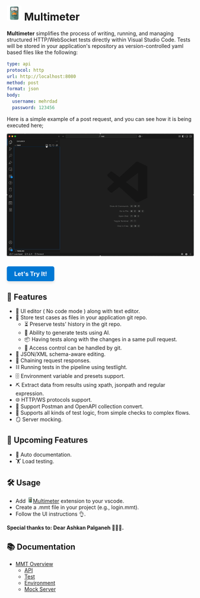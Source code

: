# <img src="res/icon.png" alt="Multimeter Logo" width="40" height="40"/> Multimeter

**Multimeter** simplifies the process of writing, running, and managing structured HTTP/WebSocket tests directly within Visual Studio Code. Tests will be stored in your application's repository as version-controlled yaml based files like the following:
```yaml
type: api
protocol: http
url: http://localhost:8080
method: post
format: json
body: 
  username: mehrdad
  password: 123456
```

Here is a simple example of a post request, and you can see how it is being executed here;

<img src="screenshots/postsample.gif" alt="Multimeter sample post" style="max-width: 100%; height: auto;" />

<a href="https://marketplace.visualstudio.com/items?itemName=mshobeyri.multimeter" style="display: inline-block; background-color: #0078d4; color: white; padding: 10px 20px; margin-top: 25px; text-align: center; text-decoration: none; border-radius: 5px; font-weight: bold; font-size: 16px; box-shadow: 0 4px 6px rgba(0, 0, 0, 0.1); transition: background-color 0.3s, transform 0.3s;">
  Let's Try It!
</a>


## 🚀 Features

- 🧩 UI editor ( No code mode ) along with text editor.
- 💾 Store test cases as files in your application git repo.
  - ⏳ Preserve tests' history in the git repo.
  - 🤖 Ability to generate tests using AI.
  - 📦 Having tests along with the changes in a same pull request.
  - 🔑 Access control can be handled by git.
- 🧱 JSON/XML schema-aware editing.
- 🔗 Chaining request responses.
- ⛓️ Running tests in the pipeline using testlight.
- 🗄 Environment variable and presets support.
- ⛏️ Extract data from results using xpath, jsonpath and regular expression.
- 🌐 HTTP/WS protocols support.
- 🔄 Support Postman and OpenAPI collection convert.
- 🧪 Supports all kinds of test logic, from simple checks to complex flows.
- 🪞 Server mocking.

## 🎯 Upcoming Features
- 📃 Auto documentation.
- 🏋 Load testing.

## 🛠️ Usage
- Add <img src="res/icon.png" alt="Multimeter Logo" width="16" height="16"/>[Multimeter](https://marketplace.visualstudio.com/items?itemName=mshobeyri.multimeter) extension to your vscode.
- Create a .mmt file in your project (e.g., login.mmt).
- Follow the UI instructions 👌.

**Special thanks to: Dear Ashkan Palganeh 👨🏻‍🦱.**

## 📚 Documentation
- [MMT Overview](docs/mmt-overview.md)
  - [API](docs/api-mmt.md)
  - [Test](docs/test-mmt.md)
  - [Environment](docs/environment-mmt.md)
  - [Mock Server](docs/mock-server.md)